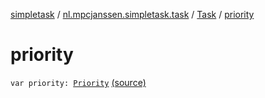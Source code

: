 [simpletask](../../index.md) / [nl.mpcjanssen.simpletask.task](../index.md) / [Task](index.md) / [priority](.)

# priority

`var priority: `[`Priority`](../-priority/index.md) [(source)](https://github.com/mpcjanssen/simpletask-android/blob/master/src/main/java/nl/mpcjanssen/simpletask/task/Task.kt#L139)